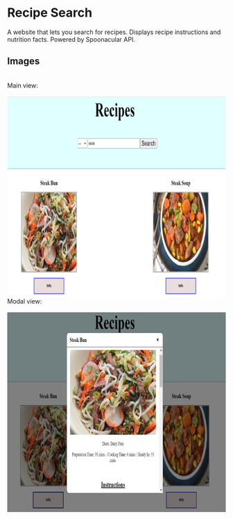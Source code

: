 ﻿# Recipe Search
 
A website that lets you search for recipes. Displays recipe instructions and nutrition facts. Powered by Spoonacular API.

## Images
<br>
Main view:
<br><br>
<img src="images/recipes1.png" alt="recipes1" width="760" height="460"/>
<br>
Modal view:
<br><br>
<img src="images/recipes2.png" alt="recipes2" width="780" height="460"/>

